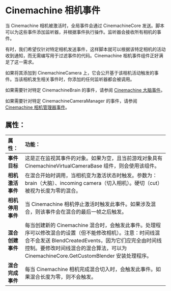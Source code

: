 # Cinemachine 相机事件

当 Cinemachine 相机被激活时，全局事件会通过 CinemachineCore 发送。脚本可以为这些事件添加监听器，并根据事件执行操作。监听器会接收所有相机的事件。

有时，我们希望仅针对特定相机发送事件，这样脚本就可以根据该特定相机的活动收到通知，而无需编写用于过滤事件的代码。Cinemachine 相机事件组件正好满足了这一需求。

如果将其添加到 CinemachineCamera 上，它会公开基于该相机活动触发的事件。当该相机发生相关事件时，你添加的任何监听器都会被调用。

如果需要针对特定 CinemachineBrain 的事件，请参阅 [Cinemachine 大脑事件](CinemachineBrainEvents.md)。

如果需要针对特定 CinemachineCameraManager 的事件，请参阅 [Cinemachine 相机管理器事件](CinemachineCameraManagerEvents.md)。

## 属性：

| **属性：** | **功能：** |
|:---|:---|
| __事件目标__ | 这是正在监视其事件的对象。如果为空，且当前游戏对象具有 CinemachineVirtualCameraBase 组件，则会使用该组件。 |
| __相机激活事件__ | 在混合开始时调用，当相机变为激活状态时触发。参数为：brain（大脑）、incoming camera（切入相机）。硬切（cut）被视为长度为零的混合。 |
| __相机停用事件__ | 当 Cinemachine 相机停止激活时触发此事件。如果涉及混合，则该事件会在混合的最后一帧之后触发。 |
| __混合创建事件__ | 每当创建新的 Cinemachine 混合时，会触发此事件。处理程序可以修改混合的设置（但不能修改相机）。注意：时间线混合不会发送 BlendCreatedEvents，因为它们应完全由时间线控制。要修改时间线混合的混合算法，可以为 CinemachineCore.GetCustomBlender 安装处理程序。 |
| __混合完成事件__ | 每当 Cinemachine 相机完成混合切入时，会触发此事件。如果混合长度为零，则不会触发。 |